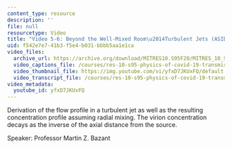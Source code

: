 ```yaml
---
content_type: resource
description: ''
file: null
resourcetype: Video
title: "Video 5-6: Beyond the Well-Mixed Room\u2014Turbulent Jets (ASIDE)"
uid: f542e7e7-41b3-f5e4-b031-bbbb5aa1e1ca
video_files:
  archive_url: https://archive.org/download/MITRES10.S95F20/MITRES_10_S95F20_0506_300k.mp4
  video_captions_file: /courses/res-10-s95-physics-of-covid-19-transmission-fall-2020/6e2d4558cce7517598ba6ab289f76195_yfxD7JKUxFQ.vtt
  video_thumbnail_file: https://img.youtube.com/vi/yfxD7JKUxFQ/default.jpg
  video_transcript_file: /courses/res-10-s95-physics-of-covid-19-transmission-fall-2020/f887b1cc64e224c481e441990f207c35_yfxD7JKUxFQ.pdf
video_metadata:
  youtube_id: yfxD7JKUxFQ
---
```


Derivation of the flow profile in a turbulent jet as well as the resulting concentration profile assuming radial mixing. The virion concentration decays as the inverse of the axial distance from the source.

Speaker: Professor Martin Z. Bazant